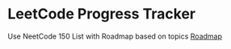 # LeetCode Progress Tracker

Use NeetCode 150 List with Roadmap based on topics
[Roadmap](https://neetcode.io/roadmap)
